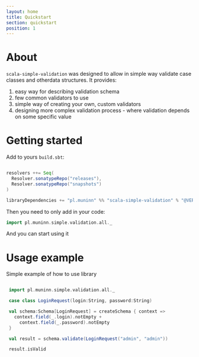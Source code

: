 ```yaml
---
layout: home
title: Quickstart
section: quickstart
position: 1
---
```

# About

`scala-simple-validation` was designed to allow in simple way validate case classes and otherdata structures. It provides:
1. easy way for describing validation schema
2. few common validators to use
3. simple way of creating your own, custom validators
4. designing more complex validation process - where validation depends on some specific value

# Getting started

Add to yours `build.sbt`:
```scala

resolvers ++= Seq(
  Resolver.sonatypeRepo("releases"),
  Resolver.sonatypeRepo("snapshots")
)

libraryDependencies += "pl.muninn" %% "scala-simple-validation" % "@VERSION@

```
Then you need to only add in your code:
```scala mdoc
import pl.muninn.simple.validation.all._
```
And you can start using it

# Usage example

Simple example of how to use library

```scala mdoc

 import pl.muninn.simple.validation.all._

 case class LoginRequest(login:String, password:String)

 val schema:Schema[LoginRequest] = createSchema { context =>
   context.field(_.login).notEmpty +
     context.field(_.password).notEmpty
 }

 val result = schema.validate(LoginRequest("admin", "admin"))

 result.isValid

```
